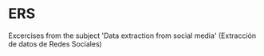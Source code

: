 # ERS
Excercises from the subject 'Data extraction from social media' (Extracción de datos de Redes Sociales)
